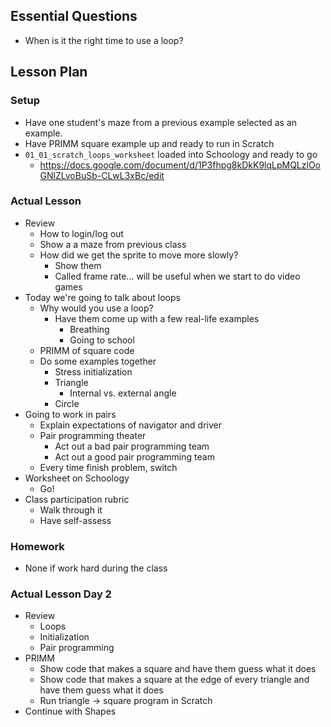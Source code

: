## Essential Questions

- When is it the right time to use a loop?

## Lesson Plan

### Setup

- Have one student's maze from a previous example selected as an example.
- Have PRIMM square example up and ready to run in Scratch
- `01_01_scratch_loops_worksheet` loaded into Schoology and ready to go
    - https://docs.google.com/document/d/1P3fhpg8kDkK9lqLpMQLzlOoGNlZLvoBuSb-CLwL3xBc/edit

### Actual Lesson

- Review
    - How to login/log out
    - Show a a maze from previous class
    - How did we get the sprite to move more slowly?
        - Show them
        - Called frame rate... will be useful when we start to do video games
- Today we're going to talk about loops
    - Why would you use a loop?
        - Have them come up with a few real-life examples
            - Breathing
            - Going to school
    - PRIMM of square code
    - Do some examples together
        - Stress initialization
        - Triangle
            - Internal vs. external angle
        - Circle
- Going to work in pairs
    - Explain expectations of navigator and driver
    - Pair programming theater
        - Act out a bad pair programming team
        - Act out a good pair programming team
    - Every time finish problem, switch
- Worksheet on Schoology
    - Go!
- Class participation rubric
    - Walk through it
    - Have self-assess

### Homework

- None if work hard during the class


### Actual Lesson Day 2

- Review
    - Loops
    - Initialization
    - Pair programming
- PRIMM
    - Show code that makes a square and have them guess what it does
    - Show code that makes a square at the edge of every triangle and have them guess what it does
    - Run triangle -> square program in Scratch
- Continue with Shapes